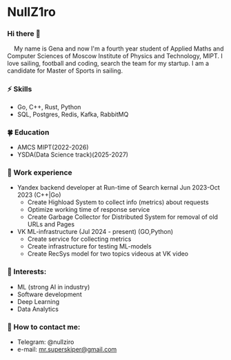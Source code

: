 # NullZ1ro

### Hi there 👋      
&nbsp;&nbsp;&nbsp;&nbsp;My name is Gena and now I'm a fourth year student of Applied Maths and Computer Sciences of Moscow Institute of Physics and Technology, MIPT. I love sailing, football and coding, search the team for my startup. I am a candidate for Master of Sports in sailing.

### ⚡ Skills
* Go, C++, Rust, Python
* SQL, Postgres, Redis, Kafka, RabbitMQ
### 🍀 Education
* AMCS MIPT(2022-2026)
* YSDA(Data Science track)(2025-2027)
### 🚀 Work experience
* Yandex backend developer at Run-time of Search kernal Jun 2023-Oct 2023 (C++|Go)
    * Create Highload System to collect info (metrics) about requests
    * Optimize working time of response service
    * Create Garbage Collector for Distributed System for removal of old URLs and Pages
* VK ML-infrastructure (Jul 2024 - present) (GO,Python)
    * Create service for collecting metrics
    * Create infrastructure for testing ML-models
    * Create RecSys model for two topics videous at VK video
### 🌱 Interests:
- ML (strong AI in industry)
- Software development
- Deep Learning
- Data Analytics
### 💬 How to contact me: 
* Telegram: @nullziro
* e-mail: mr.superskiper@gmail.com
